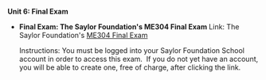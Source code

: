 **Unit 6: Final Exam** <span id="6"></span> 
-   **Final Exam: The Saylor Foundation's ME304 Final Exam**
    Link: The Saylor Foundation's [ME304 Final
    Exam](http://school.saylor.org/mod/quiz/view.php?id=259)  
      
     Instructions: You must be logged into your Saylor Foundation School
    account in order to access this exam.  If you do not yet have an
    account, you will be able to create one, free of charge, after
    clicking the link. 



